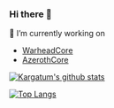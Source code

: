 ### Hi there 👋

🔭 I’m currently working on 
- [WarheadCore](https://github.com/WarheadCore/WarheadBand)
- [AzerothCore](https://github.com/azerothcore/azerothcore-wotlk)

[![Kargatum's github stats](https://github-readme-stats.vercel.app/api?username=Winfidonarleyan&count_private=true&show_icons=true&theme=algolia)](https://github.com/Winfidonarleyan)

[![Top Langs](https://github-readme-stats.vercel.app/api/top-langs/?username=Winfidonarleyan&layout=compact&theme=algolia)](https://github.com/Winfidonarleyan)

<!--
**Winfidonarleyan/Winfidonarleyan** is a ✨ _special_ ✨ repository because its `README.md` (this file) appears on your GitHub profile.

Here are some ideas to get you started:

- 🌱 I’m currently learning ...
- 👯 I’m looking to collaborate on ...
- 🤔 I’m looking for help with ...
- 💬 Ask me about ...
- 📫 How to reach me: ...
- 😄 Pronouns: ...
- ⚡ Fun fact: ...
-->
